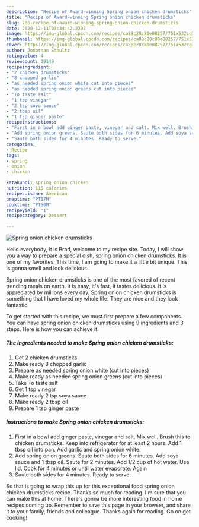 ```yaml
---
description: "Recipe of Award-winning Spring onion chicken drumsticks"
title: "Recipe of Award-winning Spring onion chicken drumsticks"
slug: 786-recipe-of-award-winning-spring-onion-chicken-drumsticks
date: 2020-12-11T03:34:42.229Z
image: https://img-global.cpcdn.com/recipes/ca88c28c80e08257/751x532cq70/spring-onion-chicken-drumsticks-recipe-main-photo.jpg
thumbnail: https://img-global.cpcdn.com/recipes/ca88c28c80e08257/751x532cq70/spring-onion-chicken-drumsticks-recipe-main-photo.jpg
cover: https://img-global.cpcdn.com/recipes/ca88c28c80e08257/751x532cq70/spring-onion-chicken-drumsticks-recipe-main-photo.jpg
author: Jonathan Schultz
ratingvalue: 4
reviewcount: 39149
recipeingredient:
- "2 chicken drumsticks"
- "8 chopped garlic"
- "as needed spring onion white cut into pieces"
- "as needed spring onion greens cut into pieces"
- "To taste salt"
- "1 tsp vinegar"
- "2 tsp soya sauce"
- "2 tbsp oil"
- "1 tsp ginger paste"
recipeinstructions:
- "First in a bowl add ginger paste, vinegar and salt. Mix well. Brush this to chicken drumsticks. Keep into refrigerator for at least 2 hours. Add 1 tbsp oil into pan. Add garlic and spring onion white."
- "Add spring onion greens. Saute both sides for 6 minutes. Add soya sauce and 1 tbsp oil. Saute for 2 minutes. Add 1/2 cup of hot water. Use lid. Cook for 4 minutes or until water evaporate. Again"
- "Saute both sides for 4 minutes. Ready to serve."
categories:
- Recipe
tags:
- spring
- onion
- chicken

katakunci: spring onion chicken 
nutrition: 115 calories
recipecuisine: American
preptime: "PT17M"
cooktime: "PT50M"
recipeyield: "1"
recipecategory: Dessert

---
```



![Spring onion chicken drumsticks](https://img-global.cpcdn.com/recipes/ca88c28c80e08257/751x532cq70/spring-onion-chicken-drumsticks-recipe-main-photo.jpg)

Hello everybody, it is Brad, welcome to my recipe site. Today, I will show you a way to prepare a special dish, spring onion chicken drumsticks. It is one of my favorites. This time, I am going to make it a little bit unique. This is gonna smell and look delicious.



Spring onion chicken drumsticks is one of the most favored of recent trending meals on earth. It is easy, it's fast, it tastes delicious. It is appreciated by millions every day. Spring onion chicken drumsticks is something that I have loved my whole life. They are nice and they look fantastic.


To get started with this recipe, we must first prepare a few components. You can have spring onion chicken drumsticks using 9 ingredients and 3 steps. Here is how you can achieve it.

<!--inarticleads1-->

##### The ingredients needed to make Spring onion chicken drumsticks:

1. Get 2 chicken drumsticks
1. Make ready 8 chopped garlic
1. Prepare as needed spring onion white (cut into pieces)
1. Make ready as needed spring onion greens (cut into pieces)
1. Take To taste salt
1. Get 1 tsp vinegar
1. Make ready 2 tsp soya sauce
1. Make ready 2 tbsp oil
1. Prepare 1 tsp ginger paste




<!--inarticleads2-->

##### Instructions to make Spring onion chicken drumsticks:

1. First in a bowl add ginger paste, vinegar and salt. Mix well. Brush this to chicken drumsticks. Keep into refrigerator for at least 2 hours. Add 1 tbsp oil into pan. Add garlic and spring onion white.
1. Add spring onion greens. Saute both sides for 6 minutes. Add soya sauce and 1 tbsp oil. Saute for 2 minutes. Add 1/2 cup of hot water. Use lid. Cook for 4 minutes or until water evaporate. Again
1. Saute both sides for 4 minutes. Ready to serve.




So that is going to wrap this up for this exceptional food spring onion chicken drumsticks recipe. Thanks so much for reading. I'm sure that you can make this at home. There's gonna be more interesting food in home recipes coming up. Remember to save this page in your browser, and share it to your family, friends and colleague. Thanks again for reading. Go on get cooking!
